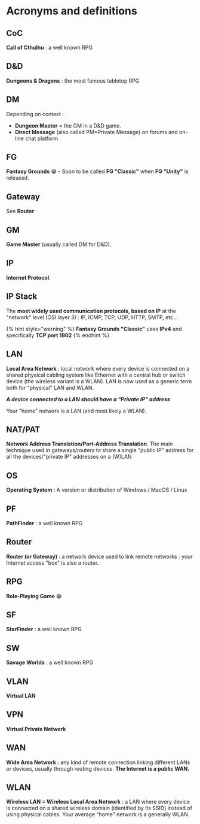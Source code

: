 # Acronyms and definitions

## CoC

**Call of Cthulhu** : a well known RPG

## D&D

**Dungeons & Dragons** : the most famous tabletop RPG

## DM

Depending on context :

* **Dungeon Master** = the GM in a D&D game.
* **Direct Message** \(also called PM=Private Message\) on forums and on-line chat platform

## FG

**Fantasy Grounds** 😁 - Soon to be called **FG "Classic"** when **FG "Unity"** is released.

## Gateway

See **Router**

## GM

**Game Master** \(usually called DM for D&D\).

## IP

**Internet Protocol**.

## IP Stack

The **most widely used communication protocols, based on IP** at the "network" level \(OSI layer 3\) : IP, ICMP, TCP, UDP, HTTP, SMTP, etc...

{% hint style="warning" %}
**Fantasy Grounds "Classic"** uses **IPv4** and specifically **TCP port 1802**
{% endhint %}

## LAN

**Local Area Network** : local network where every device is connected on a shared physical cabling system like Ethernet with a central hub or switch device \(the wireless variant is a WLAN\).  LAN is now used as a generic term both for "physical" LAN and WLAN.

_**A device connected to a LAN should have a "Private IP" address**_

Your "home" network is a LAN \(and most likely a WLAN\).

## NAT/PAT

**Network Address Translation/Port-Address Translation**.  The main technique used in gateways/routers to share a single "public IP" address for all the devices/"private IP" addresses on a \(W\)LAN

## OS

**Operating System** : A version or distribution of Windows / MacOS / Linux

## PF

**PathFinder** : a well known RPG

## Router

**Router \(or Gateway\)** : a network device used to link remote networks : your Internet access "box" is also a router.

## RPG

**Role-Playing Game** 😁 

## SF

**StarFinder** : a well known RPG

## SW

**Savage Worlds** : a well known RPG

## VLAN

**Virtual LAN**

## VPN

**Virtual Private Network**

## WAN

**Wide Area Network :** any kind of remote connection linking different LANs or devices, usually through routing devices.  **The Internet is a public WAN.**

## WLAN

**Wireless LAN = Wireless Local Area Network** : a LAN where every device is connected on a shared wireless domain \(identified by its SSID\) instead of using physical cables.  Your average "home" network is a generally WLAN.



